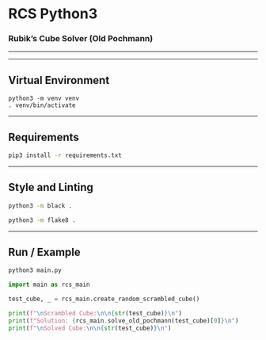 # RCS Python3

### Rubik’s Cube Solver (Old Pochmann)

---

---

## Virtual Environment

```shell
python3 -m venv venv
. venv/bin/activate
```

---

## Requirements

```sh
pip3 install -r requirements.txt
```

---

## Style and Linting

```sh
python3 -m black .
```

```sh
python3 -m flake8 .
```

---

## Run / Example

```sh
python3 main.py
```

```python
import main as rcs_main

test_cube, _ = rcs_main.create_random_scrambled_cube()

print(f"\nScrambled Cube:\n\n{str(test_cube)}\n")
print(f"Solution: {rcs_main.solve_old_pochmann(test_cube)[0]}\n")
print(f"\nSolved Cube:\n\n{str(test_cube)}\n")
```
